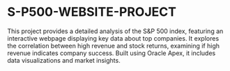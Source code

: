 # S-P500-WEBSITE-PROJECT
This project provides a detailed analysis of the S&amp;P 500 index, featuring an interactive webpage displaying key data about top companies. It explores the correlation between high revenue and stock returns, examining if high revenue indicates company success. Built using Oracle Apex, it includes data visualizations and market insights.
